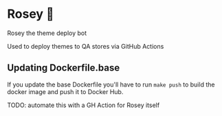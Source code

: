 # Rosey 🤖

Rosey the theme deploy bot

Used to deploy themes to QA stores via GitHub Actions

## Updating Dockerfile.base

If you update the base Dockerfile you'll have to run `make push` to build the docker image and push it to Docker Hub.

TODO: automate this with a GH Action for Rosey itself
